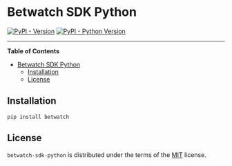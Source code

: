 # Betwatch SDK Python

[![PyPI - Version](https://img.shields.io/pypi/v/betwatch.svg)](https://pypi.org/project/betwatch)
[![PyPI - Python Version](https://img.shields.io/pypi/pyversions/betwatch.svg)](https://pypi.org/project/betwatch)

-----

**Table of Contents**

- [Betwatch SDK Python](#betwatch-sdk-python)
  - [Installation](#installation)
  - [License](#license)

## Installation

```console
pip install betwatch
```

## License

`betwatch-sdk-python` is distributed under the terms of the [MIT](https://spdx.org/licenses/MIT.html) license.
